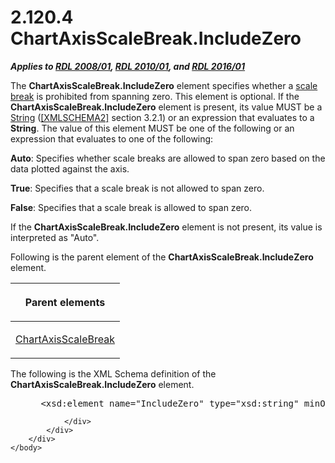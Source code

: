 <html dir="LTR" xmlns:mshelp="http://msdn.microsoft.com/mshelp" xmlns:ddue="http://ddue.schemas.microsoft.com/authoring/2003/5" xmlns:xlink="http://www.w3.org/1999/xlink" xmlns:tool="http://www.microsoft.com/tooltip">
    <head>
        <meta http-equiv="Content-Type" content="text/html; CHARSET=utf-8"></meta>
        <meta name="save" content="history"></meta>
        <title>2.120.4 ChartAxisScaleBreak.IncludeZero</title>
        <xml>
            <mshelp:toctitle title="2.120.4 ChartAxisScaleBreak.IncludeZero"></mshelp:toctitle>
            <mshelp:rltitle title="[MS-RDL]: ChartAxisScaleBreak.IncludeZero"></mshelp:rltitle>
            <mshelp:keyword index="A" term="f593159f-710f-49b3-b94c-2ed0647ca0c5"></mshelp:keyword>
            <mshelp:attr name="DCSext.ContentType" value="open specification"></mshelp:attr>
            <mshelp:attr name="AssetID" value="f593159f-710f-49b3-b94c-2ed0647ca0c5"></mshelp:attr>
            <mshelp:attr name="TopicType" value="kbRef"></mshelp:attr>
            <mshelp:attr name="DCSext.Title" value="[MS-RDL]: ChartAxisScaleBreak.IncludeZero" />
        </xml>
    </head>
    <body>
        <div id="header">
            <h1 class="heading">2.120.4 ChartAxisScaleBreak.IncludeZero</h1>
        </div>
        <div id="mainSection">
            <div id="mainBody">
                <div id="allHistory" class="saveHistory"></div>
                <div id="sectionSection0" class="section" name="collapseableSection">
                    

<p><b><i>Applies to </i></b><a href="1e855f94-4617-47e4-b89e-0856c6cb420f.html"><b><i>RDL 2008/01</i></b></a><b><i>,
</i></b><a href="3428e690-a348-4ec7-8a6a-8efb42d2cdee.html"><b><i>RDL 2010/01</i></b></a><b><i>,
and </i></b><a href="52ce3983-2bfc-4e72-9359-42aaf5fe4509.html"><b><i>RDL 2016/01</i></b></a></p>

<p>The <b>ChartAxisScaleBreak.IncludeZero</b> element specifies
whether a <a href="b2482b3f-74ab-4ca8-a9e5-c07955011743.html#gt_2d4a929f-30aa-49de-98c0-dbee18f13f34">scale break</a> is
prohibited from spanning zero. This element is optional. If the <b>ChartAxisScaleBreak.IncludeZero</b>
element is present, its value MUST be a <a href="1ed81ef3-a683-45e3-aaad-bd2bbe71bc3d.html">String</a> (<a href="https://go.microsoft.com/fwlink/?LinkId=90610">[XMLSCHEMA2]</a> section
3.2.1) or an expression that evaluates to a <b>String</b>. The value of this element
MUST be one of the following or an expression that evaluates to one of the
following:</p>

<p><b>Auto</b>: Specifies whether scale breaks are
allowed to span zero based on the data plotted against the axis.</p>

<p><b>True</b>: Specifies that a scale break is not
allowed to span zero.</p>

<p><b>False</b>: Specifies that a scale break is allowed
to span zero.</p>

<p>If the <b>ChartAxisScaleBreak.IncludeZero</b> element is not
present, its value is interpreted as &quot;Auto&quot;.</p>

<p>Following is the parent element of the <b>ChartAxisScaleBreak.IncludeZero</b>
element.</p>

<table>
 <thead>
  <tr>
   <th>
   <p>Parent elements </p>
   </th>
  </tr>
 </thead>
 <tr>
  <td>
  <p><a href="2933ab6c-fef1-4e72-8f2f-fae83e9e3bb8.html">ChartAxisScaleBreak</a>
  </p>
  </td>
 </tr>
</table>

<p>The following is the XML Schema definition of the <b>ChartAxisScaleBreak.IncludeZero</b>
element.</p>

<dl>
<dd>
<div><pre> &lt;xsd:element name=&quot;IncludeZero&quot; type=&quot;xsd:string&quot; minOccurs=&quot;0&quot; /&gt;
</pre></div>
</dd></dl>


                </div>
            </div>
        </div>
    </body>
</html>